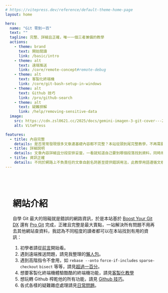 ```yaml
---
# https://vitepress.dev/reference/default-theme-home-page
layout: home

hero:
  name: "Git 零到一百"
  text: ""
  tagline: 完整、詳細且正確，唯一一個三者兼備的教學
  actions:
    - theme: brand
      text: 開始閱讀
      link: /basic/intro
    - theme: alt
      text: 遠端推送
      link: /core/remote-concept#remote-debug
    - theme: alt
      text: 客製化終端機
      link: /core/git-bash-setup-in-windows
    - theme: alt
      text: Github 技巧
      link: /pro/github-search
    - theme: alt
      text: 疑難排解
      link: /help/removing-sensitive-data
  image:
    src: https://cdn.zsl0621.cc/2025/docs/gemini-imagen-3-git-cover---2025-04-27T17-47-47.png
    alt: VitePress

features:
  - title: 內容完整
    details: 是否常常發現很多文章連基礎內容都不完整？本站從頭到尾完整教學，不再需要學到一半跑到其他網站查詢。
  - title: 詳細說明
    details: 文章內容詳細且分段安排妥當，一看就知道自己要到哪個段落找到資料，同時用字精煉，沒有廢話連篇也不和你閒話家常。
  - title: 資訊正確
    details: 不同於網路上不負責任的文章自創名詞甚至提供錯誤用法，此教學用語遵循文檔翻譯，指令用法絕對正確。
---
```


<br/>
<br/>

<div style="max-width: 960px; margin: 0 auto; padding: 0 1.5rem;">

# 網站介紹

自學 Git 最大的阻礙就是錯誤的網路資訊，於是本站基於 [Boost Your Git DX](https://adamj.eu/tech/2023/10/04/boost-your-git-dx-out-now/) 還有 [Pro Git](https://iissnan.com/progit/index.zh-tw.html) 完成，正確且完整是最大賣點，一站解決所有問題不用再去其他網站查資料，我認為不同程度的讀者都可以在本站找到有用的資訊：

1. 初學者請從[前言](/basic/intro)開始看。
2. 遇到遠端推送問題，請見我整理的[懶人包](/core/remote-concept#remote-debug)。
3. 遇到高階指令不會用，如 `rebase --onto` `force-if-includes` `sparse-checkout` `bisect` 等等，請見[超過一百分](/pro/intro)。
4. 想要客製化終端機體驗酷酷的終端機功能，請見[客製化教學](/core/git-bash-setup-in-windows)
5. 想玩轉 Github 榨乾他的所有功能，請見 [Github 技巧](/pro/github-search)。
6. 各式各樣的疑難雜症處理請見[日常問題](/help/daily-issues-local)。

</div>
